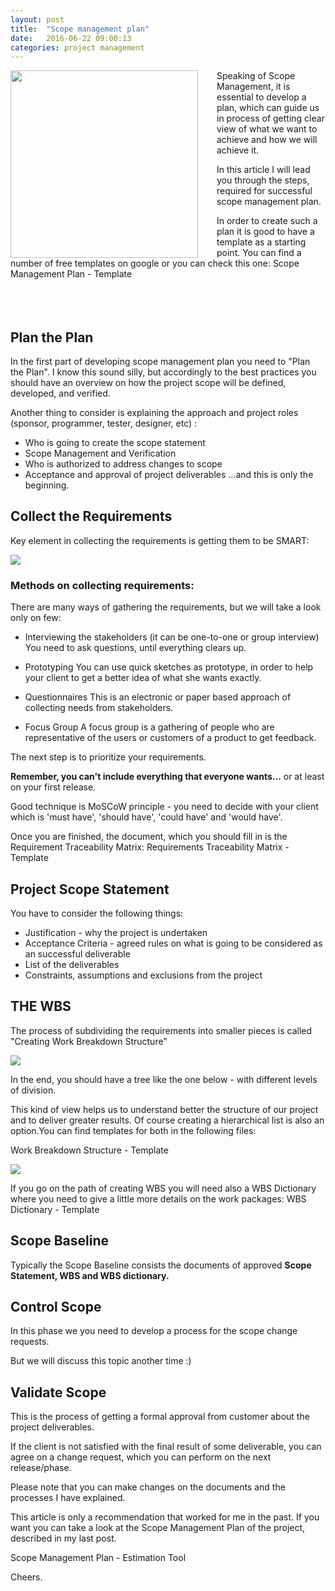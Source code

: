 ```yaml
---
layout: post
title:  "Scope management plan"
date:   2016-06-22 09:00:13
categories: project management
---
```


<img src="{{ site.baseurl }}/images/cartoon3_change.jpg" height="300" style="float:left; margin-right:30px">

Speaking of Scope Management, it is essential to develop a plan, which can guide us in process of getting clear view of what we want to achieve and how we will achieve it.

In this article I will lead you through the steps, required for successful scope management plan.

In order to create such a plan it is good to have a template as a starting point. You can find a number of free templates on google or you can check this one: Scope Management Plan - Template
<br><br><br><br>

## Plan the Plan

In the first part of developing scope management plan you need to "Plan the Plan". I know this sound silly, but accordingly to the best practices you should have an overview on how the project scope will be defined, developed, and verified.

Another thing to consider is explaining the approach and project roles (sponsor, programmer, tester, designer, etc) :

* Who is going to create the scope statement
* Scope Management and Verification
* Who is authorized to address changes to scope
* Acceptance and approval of project deliverables
...and this is only the beginning.

## Collect the Requirements

Key element in collecting the requirements is getting them to be SMART:

<img src="{{ site.baseurl }}/images/smart.jpg">


### Methods on collecting requirements:

There are many ways of gathering the requirements, but we will take a look only on few:

* Interviewing the stakeholders (it can be one-to-one or group interview)
You need to ask questions, until everything clears up.

* Prototyping 
You can use quick sketches as prototype, in order to help your client to get a better idea of what she wants exactly.

* Questionnaires
This is an electronic or paper based approach of collecting needs from stakeholders.

* Focus Group
A focus group is a gathering of people who are representative of the users or customers of a product to get feedback.

The next step is to prioritize your requirements.

**Remember, you can't include everything that everyone wants...** or at least on your first release.

Good technique is MoSCoW principle - you need to decide with your client which is 'must have', 'should have', 'could have' and 'would have'.

Once you are finished, the document, which you should fill in is the Requirement Traceability Matrix: Requirements Traceability Matrix - Template

## Project Scope Statement

You have to consider the following things:

* Justification - why the project is undertaken
* Acceptance Criteria - agreed rules on what is going to be considered as an successful deliverable
* List of the deliverables
* Constraints, assumptions and exclusions from the project

## THE WBS

The process of subdividing the requirements into smaller pieces is called "Creating Work Breakdown Structure"

<img src="{{ site.baseurl }}/images/wbs1.jpg">


In the end, you should have a tree like the one below - with different levels of division.

This kind of view helps us to understand better the structure of our project and to deliver greater results. Of course creating a hierarchical list is also an option.You can find templates for both in the following files:

Work Breakdown Structure - Template

<img src="{{ site.baseurl }}/images/wbs2.jpg">

If you go on the path of creating WBS you will need also a WBS Dictionary where you need to give a little more details on the work packages: WBS Dictionary - Template

## Scope Baseline

Typically the Scope Baseline consists the documents of approved **Scope Statement, WBS and WBS dictionary.**  

## Control Scope

In this phase we you need to develop a process for the scope change requests.

But we will discuss this topic another time :)

## Validate Scope

This is the process of getting a formal approval from customer about the project deliverables.

If the client is not satisfied with the final result of some deliverable, you can agree on a change request, which you can perform on the next release/phase.

Please note that you can make changes on the documents and the processes I have explained.

This article is only a recommendation that worked for me in the past. If you want you can take a look at the Scope Management Plan of the project, described in my last post.

Scope Management Plan - Estimation Tool

Cheers.





















